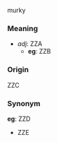 murky
### Meaning
+ _adj_: ZZA
    + __eg__: ZZB

### Origin

ZZC

### Synonym

__eg__: ZZD

+ ZZE


